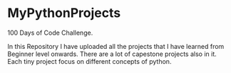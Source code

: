 # MyPythonProjects
100 Days of Code Challenge.

In this Repository I have uploaded all the projects that I have learned from Beginner level onwards.
There are a lot of capestone projects also in it.
Each tiny project focus on different concepts of python.
